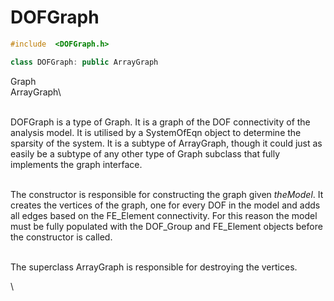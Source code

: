 # DOFGraph

```cpp
#include  <DOFGraph.h>

class DOFGraph: public ArrayGraph
```

Graph\
ArrayGraph\

\
DOFGraph is a type of Graph. It is a graph of the DOF connectivity of
the analysis model. It is utilised by a SystemOfEqn object to determine
the sparsity of the system. It is a subtype of ArrayGraph, though it
could just as easily be a subtype of any other type of Graph subclass
that fully implements the graph interface.

\
The constructor is responsible for constructing the graph given
*theModel*. It creates the vertices of the graph, one for every DOF in
the model and adds all edges based on the FE_Element connectivity. For
this reason the model must be fully populated with the DOF_Group and
FE_Element objects before the constructor is called.

\
The superclass ArrayGraph is responsible for destroying the vertices.

\

